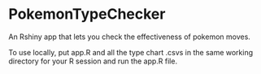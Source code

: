 # PokemonTypeChecker
An Rshiny app that lets you check the effectiveness of pokemon moves.

To use locally, put app.R and all the type chart .csvs in the same working directory for your R session and run the app.R file.
